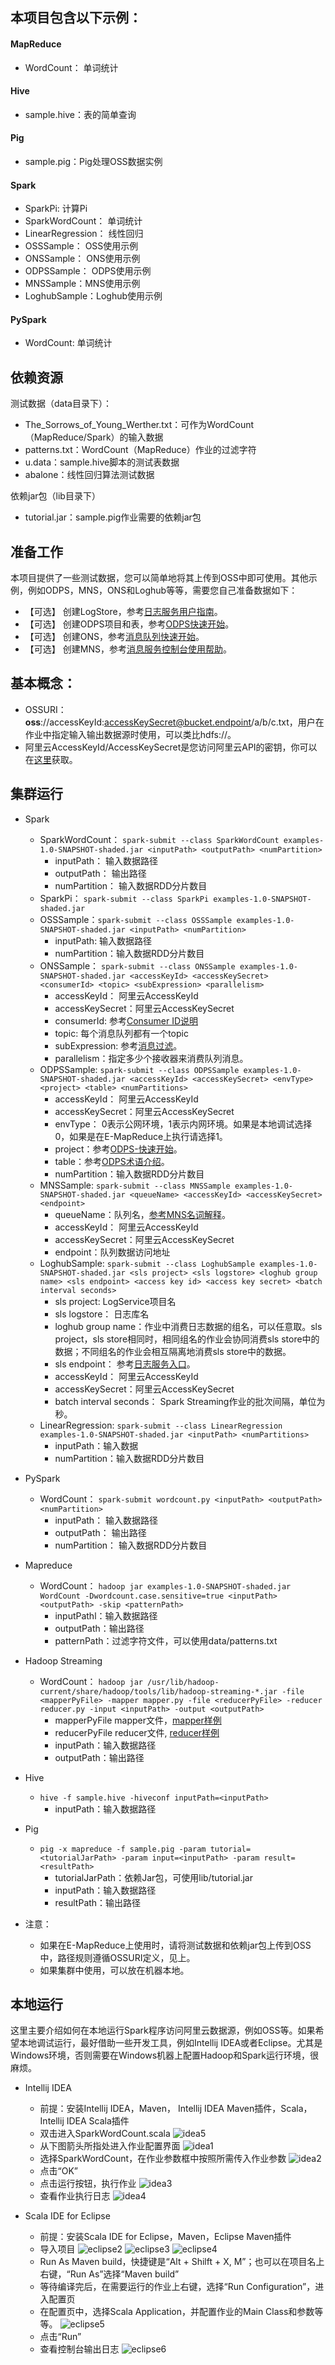 ## 本项目包含以下示例：

#### MapReduce

- WordCount： 单词统计

#### Hive

- sample.hive：表的简单查询

#### Pig

- sample.pig：Pig处理OSS数据实例

#### Spark

- SparkPi: 计算Pi
- SparkWordCount： 单词统计
- LinearRegression： 线性回归
- OSSSample： OSS使用示例
- ONSSample： ONS使用示例
- ODPSSample： ODPS使用示例
- MNSSample：MNS使用示例
- LoghubSample：Loghub使用示例 

#### PySpark

- WordCount: 单词统计

## 依赖资源

测试数据（data目录下）：

- The_Sorrows_of_Young_Werther.txt：可作为WordCount（MapReduce/Spark）的输入数据
- patterns.txt：WordCount（MapReduce）作业的过滤字符
- u.data：sample.hive脚本的测试表数据
- abalone：线性回归算法测试数据

依赖jar包（lib目录下）

- tutorial.jar：sample.pig作业需要的依赖jar包

## 准备工作

本项目提供了一些测试数据，您可以简单地将其上传到OSS中即可使用。其他示例，例如ODPS，MNS，ONS和Loghub等等，需要您自己准备数据如下：

- 【可选】 创建LogStore，参考[日志服务用户指南](https://help.aliyun.com/document_detail/sls/user-guide/overview.html?spm=5176.docsls/user-guide/consume-logs.3.2.VW5TNb)。
- 【可选】 创建ODPS项目和表，参考[ODPS快速开始](https://help.aliyun.com/document_detail/odps/quick_start/prerequisite.html?spm=5176.docodps/quick_start/prerequisite.3.2.OqBkc4)。
- 【可选】 创建ONS，参考[消息队列快速开始](https://help.aliyun.com/document_detail/ons/quick-start/apply.html?spm=5176.docons/quick-start/send.3.2.eZ8h7p)。
- 【可选】 创建MNS，参考[消息服务控制台使用帮助](https://help.aliyun.com/document_detail/mns/help_of_console/AccessMNSBySubUser.html?spm=5176.docmns/help_of_console/help_of_queue/CreateQueue.3.2.0Sj96I)。

## 基本概念：

- OSSURI： **oss**://accessKeyId:accessKeySecret@bucket.endpoint/a/b/c.txt，用户在作业中指定输入输出数据源时使用，可以类比hdfs://。
- 阿里云AccessKeyId/AccessKeySecret是您访问阿里云API的密钥，你可以在[这里](https://ak-console.aliyun.com/#/accesskey)获取。

## 集群运行

- Spark
	- SparkWordCount： `spark-submit --class SparkWordCount examples-1.0-SNAPSHOT-shaded.jar <inputPath> <outputPath> <numPartition>`
		- inputPath： 输入数据路径
		- outputPath： 输出路径
		- numPartition： 输入数据RDD分片数目
	- SparkPi： `spark-submit --class SparkPi examples-1.0-SNAPSHOT-shaded.jar`
	- OSSSample：`spark-submit --class OSSSample examples-1.0-SNAPSHOT-shaded.jar <inputPath> <numPartition>`
		- inputPath: 输入数据路径
		- numPartition：输入数据RDD分片数目
	- ONSSample： `spark-submit --class ONSSample examples-1.0-SNAPSHOT-shaded.jar <accessKeyId> <accessKeySecret> <consumerId> <topic> <subExpression> <parallelism>`
		- accessKeyId： 阿里云AccessKeyId
		- accessKeySecret：阿里云AccessKeySecret
		- consumerId: 参考[Consumer ID说明](https://help.aliyun.com/document_detail/ons/brief-manual/terminology.html?spm=5176.docons/brief-manual/overview.6.87.F8suBu)
		- topic: 每个消息队列都有一个topic
		- subExpression: 参考[消息过滤](https://help.aliyun.com/document_detail/ons/user-guide/tag-filter.html?spm=5176.docons/tcp/java-sdk/normal-consumer.6.97.PIqsEo)。
		- parallelism：指定多少个接收器来消费队列消息。
	- ODPSSample: `spark-submit --class ODPSSample examples-1.0-SNAPSHOT-shaded.jar <accessKeyId> <accessKeySecret> <envType> <project> <table> <numPartitions>`
		- accessKeyId： 阿里云AccessKeyId
		- accessKeySecret：阿里云AccessKeySecret
		- envType： 0表示公网环境，1表示内网环境。如果是本地调试选择0，如果是在E-MapReduce上执行请选择1。
		- project：参考[ODPS-快速开始](https://help.aliyun.com/document_detail/odps/quick_start/prerequisite.html?spm=5176.docodps/summary/glossary.6.90.inv9Ph)。
		- table：参考[ODPS术语介绍](https://help.aliyun.com/document_detail/odps/summary/glossary.html?spm=5176.docodps/quick_start/prerequisite.6.88.A5zVKu)。
		- numPartition：输入数据RDD分片数目
	- MNSSample: `spark-submit --class MNSSample examples-1.0-SNAPSHOT-shaded.jar <queueName> <accessKeyId> <accessKeySecret> <endpoint>`
		- queueName：队列名，[参考MNS名词解释](https://help.aliyun.com/document_detail/mns/introduction/product-name-interpretation.html?spm=5176.docmns/help_of_console/help_of_queue/CreateQueue.6.87.lHtPvO)。
		- accessKeyId： 阿里云AccessKeyId
		- accessKeySecret：阿里云AccessKeySecret
		- endpoint：队列数据访问地址 
	- LoghubSample: `spark-submit --class LoghubSample examples-1.0-SNAPSHOT-shaded.jar <sls project> <sls logstore> <loghub group name> <sls endpoint> <access key id> <access key secret> <batch interval seconds>`
		- sls project: LogService项目名
		- sls logstore： 日志库名
		- loghub group name：作业中消费日志数据的组名，可以任意取。sls project，sls store相同时，相同组名的作业会协同消费sls store中的数据；不同组名的作业会相互隔离地消费sls store中的数据。
		- sls endpoint： 参考[日志服务入口](https://help.aliyun.com/document_detail/sls/api/endpoints.html?spm=5176.docsls/user-guide/concept.6.134.Gy05tN)。
		- accessKeyId： 阿里云AccessKeyId
		- accessKeySecret：阿里云AccessKeySecret
		- batch interval seconds： Spark Streaming作业的批次间隔，单位为秒。
	- LinearRegression: `spark-submit --class LinearRegression examples-1.0-SNAPSHOT-shaded.jar <inputPath> <numPartitions>`
		- inputPath：输入数据
		- numPartition：输入数据RDD分片数目 

- PySpark
	- WordCount： `spark-submit wordcount.py <inputPath> <outputPath> <numPartition>`
		- inputPath： 输入数据路径
		- outputPath： 输出路径
		- numPartition： 输入数据RDD分片数目

- Mapreduce
	- WordCount： `hadoop jar examples-1.0-SNAPSHOT-shaded.jar WordCount -Dwordcount.case.sensitive=true <inputPath> <outputPath> -skip <patternPath>`
		- inputPathl：输入数据路径
		- outputPath：输出路径
		- patternPath：过滤字符文件，可以使用data/patterns.txt

- Hadoop Streaming
	- WordCount： `hadoop jar /usr/lib/hadoop-current/share/hadoop/tools/lib/hadoop-streaming-*.jar -file <mapperPyFile> -mapper mapper.py -file <reducerPyFile> -reducer reducer.py -input <inputPath> -output <outputPath>`
		- mapperPyFile mapper文件，[mapper样例](/src/main/python/streaming/wcmapper.py)
		- reducerPyFile reducer文件, [reducer样例](/src/main/python/streaming/wcreducer.py)
		- inputPath：输入数据路径
		- outputPath：输出路径

- Hive
	- `hive -f sample.hive -hiveconf inputPath=<inputPath>`
		- inputPath：输入数据路径

- Pig
	- `pig -x mapreduce -f sample.pig -param tutorial=<tutorialJarPath> -param input=<inputPath> -param result=<resultPath>`
		- tutorialJarPath：依赖Jar包，可使用lib/tutorial.jar
		- inputPath：输入数据路径
		- resultPath：输出路径

- 注意：
	- 如果在E-MapReduce上使用时，请将测试数据和依赖jar包上传到OSS中，路径规则遵循OSSURI定义，见上。
	- 如果集群中使用，可以放在机器本地。

## 本地运行

这里主要介绍如何在本地运行Spark程序访问阿里云数据源，例如OSS等。如果希望本地调试运行，最好借助一些开发工具，例如Intellij IDEA或者Eclipse。尤其是Windows环境，否则需要在Windows机器上配置Hadoop和Spark运行环境，很麻烦。

- Intellij IDEA
	- 前提：安装Intellij IDEA，Maven， Intellij IDEA Maven插件，Scala，Intellij IDEA Scala插件
	- 双击进入SparkWordCount.scala
	  ![idea5](pic/11.JPG)
	- 从下图箭头所指处进入作业配置界面
	 ![idea1](pic/7.JPG)
    - 选择SparkWordCount，在作业参数框中按照所需传入作业参数
      ![idea2](pic/8.JPG)
    - 点击“OK”
    - 点击运行按钮，执行作业
      ![idea3](pic/9.JPG)
    - 查看作业执行日志
      ![idea4](pic/10.JPG)

- Scala IDE for Eclipse
	- 前提：安装Scala IDE for Eclipse，Maven，Eclipse Maven插件
	- 导入项目
	  ![eclipse2](pic/2.JPG)
      ![eclipse3](pic/3.JPG)
      ![eclipse4](pic/4.JPG)
    - Run As Maven build，快捷键是“Alt + Shilft + X, M”；也可以在项目名上右键，“Run As”选择“Maven build”
    - 等待编译完后，在需要运行的作业上右键，选择“Run Configuration”，进入配置页      
    - 在配置页中，选择Scala Application，并配置作业的Main Class和参数等等。
      ![eclipse5](pic/5.JPG)
    - 点击“Run”
    - 查看控制台输出日志
      ![eclipse6](pic/6.JPG)
